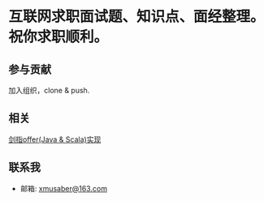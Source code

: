 # 互联网求职面试题、知识点、面经整理。祝你求职顺利。

## 参与贡献

加入组织，clone & push.

## 相关

[剑指offer(Java & Scala)实现](https://github.com/Lemonjing/SwordOffer)

## 联系我

- 邮箱: xmusaber@163.com
